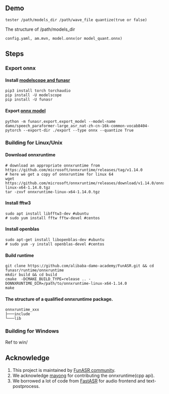 
## Demo
```shell
tester /path/models_dir /path/wave_file quantize(true or false)
```

The structure of /path/models_dir
```
config.yaml, am.mvn, model.onnx(or model_quant.onnx)
```

## Steps

### Export onnx
#### Install [modelscope and funasr](https://github.com/alibaba-damo-academy/FunASR#installation)

```shell
pip3 install torch torchaudio
pip install -U modelscope
pip install -U funasr
```
#### Export [onnx model](https://github.com/alibaba-damo-academy/FunASR/tree/main/funasr/export)

```shell
python -m funasr.export.export_model --model-name damo/speech_paraformer-large_asr_nat-zh-cn-16k-common-vocab8404-pytorch --export-dir ./export --type onnx --quantize True
```

### Building for Linux/Unix

#### Download onnxruntime
```shell
# download an appropriate onnxruntime from https://github.com/microsoft/onnxruntime/releases/tag/v1.14.0
# here we get a copy of onnxruntime for linux 64
wget https://github.com/microsoft/onnxruntime/releases/download/v1.14.0/onnxruntime-linux-x64-1.14.0.tgz
tar -zxvf onnxruntime-linux-x64-1.14.0.tgz
```

#### Install fftw3
```shell
sudo apt install libfftw3-dev #ubuntu
# sudo yum install fftw fftw-devel #centos
```

#### Install openblas
```shell
sudo apt-get install libopenblas-dev #ubuntu
# sudo yum -y install openblas-devel #centos
```

#### Build runtime
```shell
git clone https://github.com/alibaba-damo-academy/FunASR.git && cd funasr/runtime/onnxruntime
mkdir build && cd build
cmake  -DCMAKE_BUILD_TYPE=release .. -DONNXRUNTIME_DIR=/path/to/onnxruntime-linux-x64-1.14.0
make
```

#### The structure of a qualified onnxruntime package.
```
onnxruntime_xxx
├───include
└───lib
```

### Building for Windows

Ref to win/

## Acknowledge
1. This project is maintained by [FunASR community](https://github.com/alibaba-damo-academy/FunASR).
2. We acknowledge [mayong](https://github.com/RapidAI/RapidASR/tree/main/cpp_onnx) for contributing the onnxruntime(cpp api).
3. We borrowed a lot of code from [FastASR](https://github.com/chenkui164/FastASR) for audio frontend and text-postprocess.
